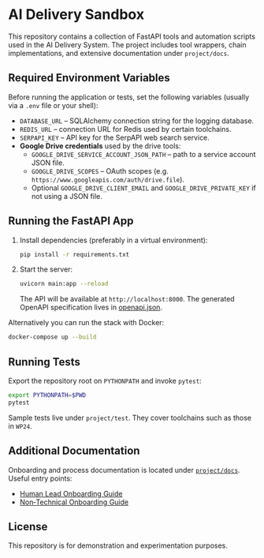 # AI Delivery Sandbox

This repository contains a collection of FastAPI tools and automation scripts used in the AI Delivery System. The project includes tool wrappers, chain implementations, and extensive documentation under `project/docs`.

## Required Environment Variables

Before running the application or tests, set the following variables (usually via a `.env` file or your shell):

- `DATABASE_URL` – SQLAlchemy connection string for the logging database.
- `REDIS_URL` – connection URL for Redis used by certain toolchains.
- `SERPAPI_KEY` – API key for the SerpAPI web search service.
- **Google Drive credentials** used by the drive tools:
  - `GOOGLE_DRIVE_SERVICE_ACCOUNT_JSON_PATH` – path to a service account JSON file.
  - `GOOGLE_DRIVE_SCOPES` – OAuth scopes (e.g. `https://www.googleapis.com/auth/drive.file`).
  - Optional `GOOGLE_DRIVE_CLIENT_EMAIL` and `GOOGLE_DRIVE_PRIVATE_KEY` if not using a JSON file.

## Running the FastAPI App

1. Install dependencies (preferably in a virtual environment):
   ```bash
   pip install -r requirements.txt
   ```
2. Start the server:
   ```bash
   uvicorn main:app --reload
   ```
   The API will be available at `http://localhost:8000`. The generated OpenAPI specification lives in [openapi.json](openapi.json).

Alternatively you can run the stack with Docker:
```bash
docker-compose up --build
```

## Running Tests

Export the repository root on `PYTHONPATH` and invoke `pytest`:

```bash
export PYTHONPATH=$PWD
pytest
```

Sample tests live under `project/test`. They cover toolchains such as those in `WP24`.

## Additional Documentation

Onboarding and process documentation is located under [`project/docs`](project/docs). Useful entry points:

- [Human Lead Onboarding Guide](project/docs/onboarding_guide.md)
- [Non‑Technical Onboarding Guide](project/docs/onboarding_guide_simple.md)

## License

This repository is for demonstration and experimentation purposes.

